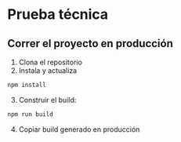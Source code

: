 # Prueba técnica

## Correr el proyecto en producción

1. Clona el repositorio
2. Instala y actualiza

```bash
npm install
```

3. Construir el build:

```bash
npm run build
```

4. Copiar build generado en producción
